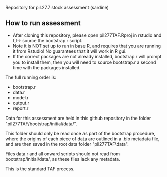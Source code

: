 Repository for pil.27.7 stock assessment (sardine)

## How to run assessment

* After cloning this repository, please open pil277TAF.Rproj in rstudio and   ▢-> source   the bootstrap.r script.
* Note it is NOT set up to run in base R, and requires that you are running it from Rstudio! No guarantees that it will work in R gui.
* If the correct packages are not already installed, bootstrap.r will prompt you to install them, then you will need to source bootstrap.r a second time with the packages installed.

The full running order is:
 - bootstrap.r
 - data.r
 - model.r
 - output.r
 - report.r

Data for this assessment are held in this github repository in the folder "pil277TAF/bootstrap/initial/data/".

This folder should only be read once as part of the bootstrap procedure, where the origins of each piece of data are outlined in a .bib metadata file, and are then saved in the root data folder "pil277TAF\data".

Files data.r and all onward scripts should not read from bootstrap/initial/data/, as these files lack any metadata.

This is the standard TAF process.
